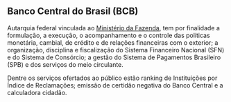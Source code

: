 Banco Central do Brasil (BCB)
---

Autarquia federal vinculada ao [Ministério da Fazenda], tem por finalidade a formulação, a execução, o acompanhamento e o controle das políticas monetária, cambial, de crédito e de relações financeiras com o exterior; a organização, disciplina e fiscalização do Sistema Financeiro Nacional (SFN) e do Sistema de Consórcio; a gestão do Sistema de Pagamentos Brasileiro (SPB) e dos serviços do meio circulante.

Dentre os serviços ofertados ao público estão ranking de Instituições por Índice de Reclamações; emissão de certidão negativa do Banco Central e a calculadora cidadão.

[Ministério da Fazenda]:/orgao/ministerio-da-fazenda-mf